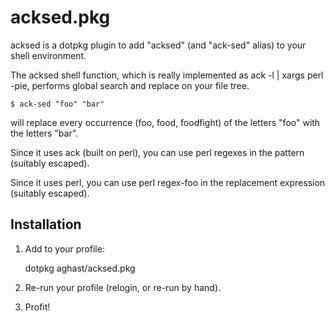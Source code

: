 acksed.pkg
==========

acksed is a dotpkg plugin to add "acksed" (and "ack-sed" alias) to your shell environment.

The acksed shell function, which is really implemented as ack -l | xargs perl -pie, performs global 
search and replace on your file tree.

    $ ack-sed "foo" "bar"
    
will replace every occurrence (foo, food, foodfight) of the letters "foo" with the letters "bar". 

Since it uses ack (built on perl), you can use perl regexes in the pattern (suitably escaped).

Since it uses perl, you can use perl regex-foo in the replacement expression (suitably escaped).

Installation
------------

1. Add to your profile: 
    
    dotpkg aghast/acksed.pkg
    
2. Re-run your profile (relogin, or re-run by hand).

3. Profit!
